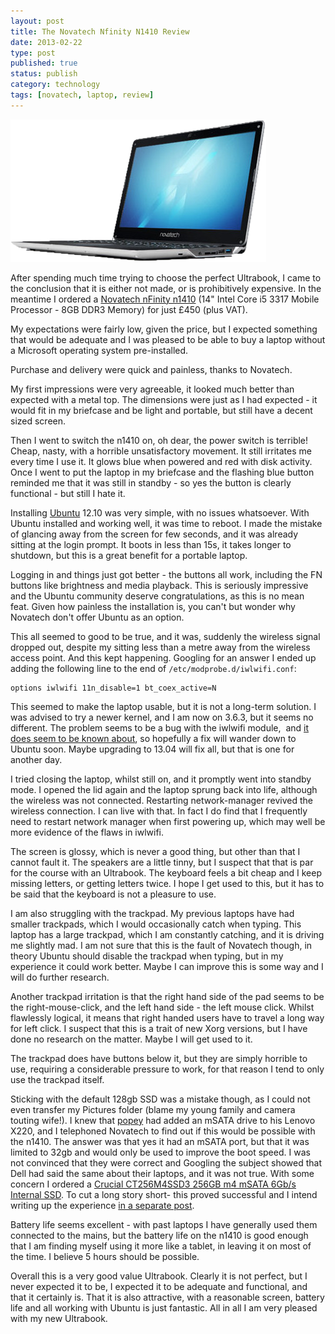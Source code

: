 ```yaml
--- 
layout: post 
title: The Novatech Nfinity N1410 Review
date: 2013-02-22
type: post 
published: true 
status: publish
category: technology
tags: [novatech, laptop, review]
---
```


<img src="/assets/nfinityn1411.png" class="image-right" alt="nFinity n1410">

After spending much time trying to choose the perfect Ultrabook, I came to the
conclusion that it is either not made, or is prohibitively expensive. In the
meantime I ordered a [Novatech nFinity
n1410](http://www.novatech.co.uk/laptop/range/novatechnfinityn1410.html
"Novatech nFinity n1410") (14" Intel Core i5 3317 Mobile Processor - 8GB DDR3
Memory) for just £450 (plus VAT).

<!--more-->

My expectations were fairly low, given the price, but I expected
something that would be adequate and I was pleased to be able to buy a
laptop without a Microsoft operating system pre-installed.

Purchase and delivery were quick and painless, thanks to Novatech.

My first impressions were very agreeable, it looked much better than
expected with a metal top. The dimensions were just as I had expected -
it would fit in my briefcase and be light and portable, but still have a
decent sized screen.

Then I went to switch the n1410 on, oh dear, the power switch is
terrible! Cheap, nasty, with a horrible unsatisfactory movement. It
still irritates me every time I use it. It glows blue when powered and
red with disk activity. Once I went to put the laptop in my briefcase
and the flashing blue button reminded me that it was still in standby -
so yes the button is clearly functional - but still I hate it.

Installing [Ubuntu](http://ubuntu.com "Ubuntu") 12.10 was very simple,
with no issues whatsoever. With Ubuntu installed and working well, it
was time to reboot. I made the mistake of glancing away from the screen
for few seconds, and it was already sitting at the login prompt. It
boots in less than 15s, it takes longer to shutdown, but this is a great
benefit for a portable laptop.

Logging in and things just got better - the buttons all work, including
the FN buttons like brightness and media playback. This is seriously
impressive and the Ubuntu community deserve congratulations, as this is
no mean feat. Given how painless the installation is, you can't but
wonder why Novatech don't offer Ubuntu as an option.

This all seemed to good to be true, and it was, suddenly the wireless
signal dropped out, despite my sitting less than a metre away from the
wireless access point. And this kept happening. Googling for an answer I
ended up adding the following line to the end of
`/etc/modprobe.d/iwlwifi.conf`:

    options iwlwifi 11n_disable=1 bt_coex_active=N

This seemed to make the laptop usable, but it is not a long-term
solution. I was advised to try a newer kernel, and I am now on 3.6.3,
but it seems no different. The problem seems to be a bug with the
iwlwifi module,  and [it does seem to be known
about](https://bugs.launchpad.net/ubuntu/+source/linux/+bug/1034740 "Bug 1034740"),
so hopefully a fix will wander down to Ubuntu soon. Maybe upgrading to
13.04 will fix all, but that is one for another day.

I tried closing the laptop, whilst still on, and it promptly went into
standby mode. I opened the lid again and the laptop sprung back into
life, although the wireless was not connected. Restarting
network-manager revived the wireless connection. I can live with that.
In fact I do find that I frequently need to restart network manager when
first powering up, which may well be more evidence of the flaws in
iwlwifi.

The screen is glossy, which is never a good thing, but other than that I
cannot fault it. The speakers are a little tinny, but I suspect that
that is par for the course with an Ultrabook. The keyboard feels a bit
cheap and I keep missing letters, or getting letters twice. I hope I get
used to this, but it has to be said that the keyboard is not a pleasure
to use.

I am also struggling with the trackpad. My previous laptops have had
smaller trackpads, which I would occasionally catch when typing. This
laptop has a large trackpad, which I am constantly catching, and it is
driving me slightly mad. I am not sure that this is the fault of
Novatech though, in theory Ubuntu should disable the trackpad when
typing, but in my experience it could work better. Maybe I can improve
this is some way and I will do further research.

Another trackpad irritation is that the right hand side of the pad seems
to be the right-mouse-click, and the left hand side - the left mouse
click. Whilst flawlessly logical, it means that right handed users have
to travel a long way for left click. I suspect that this is a trait of
new Xorg versions, but I have done no research on the matter. Maybe I
will get used to it.

The trackpad does have buttons below it, but they are simply horrible to
use, requiring a considerable pressure to work, for that reason I tend
to only use the trackpad itself.

Sticking with the default 128gb SSD was a mistake though, as I could not
even transfer my Pictures folder (blame my young family and camera
touting wife!). I knew that [popey](http://popey.com/ "Popey") had added
an mSATA drive to his Lenovo X220, and I telephoned Novatech to find out
if this would be possible with the n1410. The answer was that yes it had
an mSATA port, but that it was limited to 32gb and would only be used to
improve the boot speed. I was not convinced that they were correct and
Googling the subject showed that Dell had said the same about their
laptops, and it was not true. With some concern I ordered a [Crucial
CT256M4SSD3 256GB m4 mSATA 6Gb/s Internal
SSD](//www.amazon.co.uk/gp/product/B0085J17UA/ref=as_li_ss_tl?ie=UTF8&camp=1634&creative=19450&creativeASIN=B0085J17UA&linkCode=as2&tag=robsquadnet-21).
To cut a long story short- this proved successful and I intend writing
up the experience [in a separate
post](http://chrisjrob.com/2013/03/22/fitting-msata-drive-to-the-novatech-nfinity-n1410/ "Fitting mSATA Drive to the Novatech nFinity n1410").

Battery life seems excellent - with past laptops I have generally used
them connected to the mains, but the battery life on the n1410 is good
enough that I am finding myself using it more like a tablet, in leaving
it on most of the time. I believe 5 hours should be possible.

Overall this is a very good value Ultrabook. Clearly it is not perfect,
but I never expected it to be, I expected it to be adequate and
functional, and that it certainly is. That it is also attractive, with a
reasonable screen, battery life and all working with Ubuntu is just
fantastic. All in all I am very pleased with my new Ultrabook.

